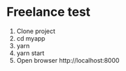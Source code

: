 # Freelance test

1. Clone project
2. cd myapp
3. yarn
4. yarn start
5. Open browser http://localhost:8000